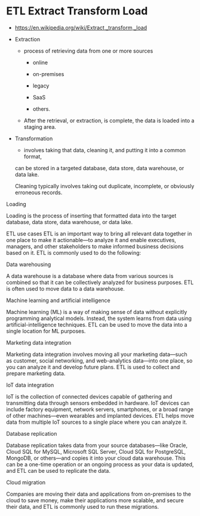 # ETL Extract Transform Load

*   https://en.wikipedia.org/wiki/Extract,_transform,_load

*   Extraction 

    *   process of retrieving data from one or more sources
    
        *   online
        
        *   on-premises
        
        *   legacy
        
        *   SaaS
        
        *   others. 

    *   After the retrieval, or extraction, is complete, the data is loaded into a staging area.

*   Transformation

    *   involves taking that data, cleaning it, and putting it into a common format, 
    
    can be stored in a targeted database, data store, data warehouse, or data lake. 
    
    Cleaning typically involves 
    taking out duplicate, incomplete, or obviously erroneous records.

Loading

Loading is the process of inserting that formatted data into the target database, data store, data warehouse, or 
data lake.


ETL use cases
ETL is an important way to bring all relevant data together in one place to make it actionable—to analyze it and enable executives, managers, and other stakeholders to make informed business decisions based on it. ETL is commonly used to do the following:

Data warehousing

A data warehouse is a database where data from various sources is combined so that it can be collectively analyzed for business purposes. ETL is often used to move data to a data warehouse.

Machine learning and artificial intelligence

Machine learning (ML) is a way of making sense of data without explicitly programming analytical models. Instead, the system learns from data using artificial-intelligence techniques. ETL can be used to move the data into a single location for ML purposes.

Marketing data integration

Marketing data integration involves moving all your marketing data—such as customer, social networking, and web-analytics data—into one place, so you can analyze it and develop future plans. ETL is used to collect and prepare marketing data.

IoT data integration

IoT is the collection of connected devices capable of gathering and transmitting data through sensors embedded in hardware. IoT devices can include factory equipment, network servers, smartphones, or a broad range of other machines—even wearables and implanted devices. ETL helps move data from multiple IoT sources to a single place where you can analyze it.

Database replication

Database replication takes data from your source databases—like Oracle, Cloud SQL for MySQL, Microsoft SQL Server, Cloud SQL for PostgreSQL, MongoDB, or others—and copies it into your cloud data warehouse. This can be a one-time operation or an ongoing process as your data is updated, and ETL can be used to replicate the data.

Cloud migration

Companies are moving their data and applications from on-premises to the cloud to save money, make their applications more scalable, and secure their data, and ETL is commonly used to run these migrations.